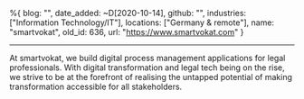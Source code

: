 %{
  blog: "",
  date_added: ~D[2020-10-14],
  github: "",
  industries: ["Information Technology/IT"],
  locations: ["Germany & remote"],
  name: "smartvokat",
  old_id: 636,
  url: "https://www.smartvokat.com"
}

---

At smartvokat, we build digital process management applications for legal professionals. With digital transformation and legal tech being on the rise, we strive to be at the forefront of realising the untapped potential of making transformation accessible for all stakeholders.
